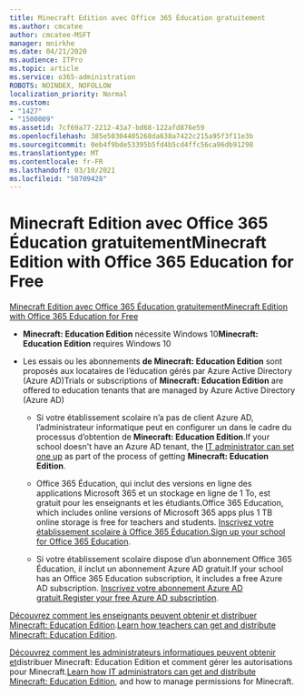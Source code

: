 ```yaml
---
title: Minecraft Edition avec Office 365 Éducation gratuitement
ms.author: cmcatee
author: cmcatee-MSFT
manager: mnirkhe
ms.date: 04/21/2020
ms.audience: ITPro
ms.topic: article
ms.service: o365-administration
ROBOTS: NOINDEX, NOFOLLOW
localization_priority: Normal
ms.custom:
- "1427"
- "1500009"
ms.assetid: 7cf69a77-2212-43a7-bd68-122afd876e59
ms.openlocfilehash: 385e50304405268da638a7422c215a95f3f11e3b
ms.sourcegitcommit: 0eb4f9bde53395b5fd4b5cd4ffc56ca96db91298
ms.translationtype: MT
ms.contentlocale: fr-FR
ms.lasthandoff: 03/10/2021
ms.locfileid: "50709428"
---
```

# <a name="minecraft-edition-with-office-365-education-for-free"></a><span data-ttu-id="f654c-102">Minecraft Edition avec Office 365 Éducation gratuitement</span><span class="sxs-lookup"><span data-stu-id="f654c-102">Minecraft Edition with Office 365 Education for Free</span></span>

[<span data-ttu-id="f654c-103">Minecraft Edition avec Office 365 Éducation gratuitement</span><span class="sxs-lookup"><span data-stu-id="f654c-103">Minecraft Edition with Office 365 Education for Free</span></span>](https://docs.microsoft.com/education/windows/get-minecraft-for-education)
  
- <span data-ttu-id="f654c-104">**Minecraft: Education Edition** nécessite Windows 10</span><span class="sxs-lookup"><span data-stu-id="f654c-104">**Minecraft: Education Edition** requires Windows 10</span></span>

- <span data-ttu-id="f654c-105">Les essais ou les abonnements **de Minecraft: Education Edition** sont proposés aux locataires de l’éducation gérés par Azure Active Directory (Azure AD)</span><span class="sxs-lookup"><span data-stu-id="f654c-105">Trials or subscriptions of **Minecraft: Education Edition** are offered to education tenants that are managed by Azure Active Directory (Azure AD)</span></span>

  - <span data-ttu-id="f654c-106">Si votre établissement scolaire n’a pas [](https://docs.microsoft.com/education/windows/school-get-minecraft) de client Azure AD, l’administrateur informatique peut en configurer un dans le cadre du processus d’obtention de **Minecraft: Education Edition**.</span><span class="sxs-lookup"><span data-stu-id="f654c-106">If your school doesn't have an Azure AD tenant, the [IT administrator can set one up](https://docs.microsoft.com/education/windows/school-get-minecraft) as part of the process of getting **Minecraft: Education Edition**.</span></span>

  - <span data-ttu-id="f654c-107">Office 365 Éducation, qui inclut des versions en ligne des applications Microsoft 365 et un stockage en ligne de 1 To, est gratuit pour les enseignants et les étudiants.</span><span class="sxs-lookup"><span data-stu-id="f654c-107">Office 365 Education, which includes online versions of Microsoft 365 apps plus 1 TB online storage is free for teachers and students.</span></span> <span data-ttu-id="f654c-108">[Inscrivez votre établissement scolaire à Office 365 Éducation.](https://www.microsoft.com/education/products/office)</span><span class="sxs-lookup"><span data-stu-id="f654c-108">[Sign up your school for Office 365 Education](https://www.microsoft.com/education/products/office).</span></span>

  - <span data-ttu-id="f654c-109">Si votre établissement scolaire dispose d’un abonnement Office 365 Éducation, il inclut un abonnement Azure AD gratuit.</span><span class="sxs-lookup"><span data-stu-id="f654c-109">If your school has an Office 365 Education subscription, it includes a free Azure AD subscription.</span></span> <span data-ttu-id="f654c-110">[Inscrivez votre abonnement Azure AD gratuit.](https://msdn.microsoft.com/library/windows/hardware/mt703369%28v=vs.85%29.aspx)</span><span class="sxs-lookup"><span data-stu-id="f654c-110">[Register your free Azure AD subscription](https://msdn.microsoft.com/library/windows/hardware/mt703369%28v=vs.85%29.aspx).</span></span>

<span data-ttu-id="f654c-111">[Découvrez comment les enseignants peuvent obtenir et distribuer Minecraft: Education Edition](https://docs.microsoft.com/education/windows/teacher-get-minecraft).</span><span class="sxs-lookup"><span data-stu-id="f654c-111">[Learn how teachers can get and distribute Minecraft: Education Edition](https://docs.microsoft.com/education/windows/teacher-get-minecraft).</span></span>
  
<span data-ttu-id="f654c-112">[Découvrez comment les administrateurs informatiques peuvent obtenir et](https://docs.microsoft.com/education/windows/school-get-minecraft)distribuer Minecraft: Education Edition et comment gérer les autorisations pour Minecraft.</span><span class="sxs-lookup"><span data-stu-id="f654c-112">[Learn how IT administrators can get and distribute Minecraft: Education Edition](https://docs.microsoft.com/education/windows/school-get-minecraft), and how to manage permissions for Minecraft.</span></span>